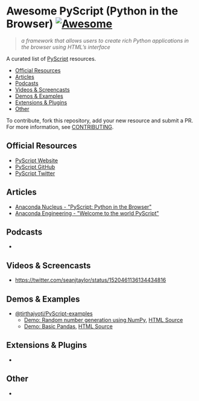 # Awesome PyScript (Python in the Browser) [![Awesome](https://cdn.rawgit.com/sindresorhus/awesome/d7305f38d29fed78fa85652e3a63e154dd8e8829/media/badge.svg)](https://github.com/sindresorhus/awesome)

> _a framework that allows users to create rich Python applications in the browser using HTML’s interface_

A curated list of [PyScript](https://github.com/pyscript/pyscript/) resources.

<!-- TOC -->

* [Official Resources](#official-resources)
* [Articles](#articles)
* [Podcasts](#podcasts)
* [Videos & Screencasts](#videos--screencasts)
* [Demos & Examples](#Demos--Examples)
* [Extensions & Plugins](#extensions--plugins)
* [Other](#other)

<!-- /TOC -->

To contribute, fork this repository, add your new resource and submit a PR. For more information, see [CONTRIBUTING](/CONTRIBUTING.md).

## Official Resources

* [PyScript Website](https://pyscript.net/)
* [PyScript GitHub](https://github.com/pyscript/pyscript)
* [PyScript Twitter](https://twitter.com/pyscript_dev)

## Articles

* [Anaconda Nucleus - "PyScript: Python in the Browser"](https://anaconda.cloud/pyscript-python-in-the-browser)
* [Anaconda Engineering - "Welcome to the world PyScript"](https://engineering.anaconda.com/2022/04/welcome-pyscript.html)

## Podcasts
* 

## Videos & Screencasts
* https://twitter.com/seanjtaylor/status/1520461136134434816

## Demos & Examples

* [@tirthajyoti/PyScript-examples](https://github.com/tirthajyoti/PyScript-examples/)
  * [Demo: Random number generation using NumPy](https://tirthajyoti.github.io/pyscript_random_gen.html), [HTML Source](https://github.com/tirthajyoti/PyScript-examples/blob/main/examples/pyscript_random_gen.html)
  * [Demo: Basic Pandas](https://tirthajyoti.github.io/pyscript_pandas.html), [HTML Source](https://github.com/tirthajyoti/PyScript-examples/blob/main/examples/pyscript_pandas.html)

## Extensions & Plugins

* 

## Other

* 
